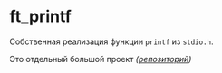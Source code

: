 # ft_printf

Собственная реализация функции `printf` из `stdio.h`.

Это отдельный большой проект *([репозиторий](https://github.com/qypec/ft_printf))*
